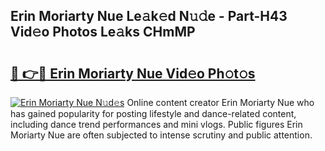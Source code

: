 ## Erin Moriarty Nue Le𝚊k𝚎d N𝚞𝚍e - Part-H43 Vid𝚎o Photos Le𝚊ks CHmMP

# <h2><a href="http://fb2sl0.evod.top/?m=Erin+Moriarty+Nue">🔗 👉🔴 Erin Moriarty Nue Vid𝚎o Ph𝚘t𝚘s</a></h2>

[![Erin Moriarty Nue N𝚞d𝚎s](https://i.imgur.com/8V9OHl7.gif)](http://fb2sl0.evod.top/?m=Erin+Moriarty+Nue)
Online content creator Erin Moriarty Nue who has gained popularity for posting lifestyle and dance-related content, including dance trend performances and mini vlogs. Public figures Erin Moriarty Nue are often subjected to intense scrutiny and public attention. 
